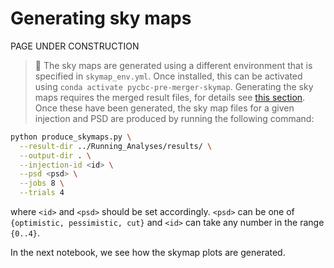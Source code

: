 # Generating sky maps

PAGE UNDER CONSTRUCTION


> 📝 The sky maps are generated using a different environment that is specified in `skymap_env.yml`. Once installed, this can be activated using `conda activate pycbc-pre-merger-skymap`.
Generating the sky maps requires the merged result files, for details see [this section](#producing-merged-result-files).
Once these have been generated, the sky map files for a given injection and PSD are produced by running the following command:

```bash
python produce_skymaps.py \
  --result-dir ../Running_Analyses/results/ \
  --output-dir . \
  --injection-id <id> \
  --psd <psd> \
  --jobs 8 \
  --trials 4
```

where `<id>` and `<psd>` should be set accordingly.
`<psd>` can be one of `{optimistic, pessimistic, cut}` and `<id>` can take any number in the range `{0..4}`.

In the next notebook, we see how the skymap plots are generated.